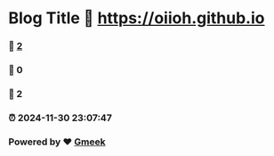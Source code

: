 # Blog Title :link: https://oiioh.github.io 
### :page_facing_up: [2](https://oiioh.github.io/tag.html) 
### :speech_balloon: 0 
### :hibiscus: 2 
### :alarm_clock: 2024-11-30 23:07:47 
### Powered by :heart: [Gmeek](https://github.com/Meekdai/Gmeek)

